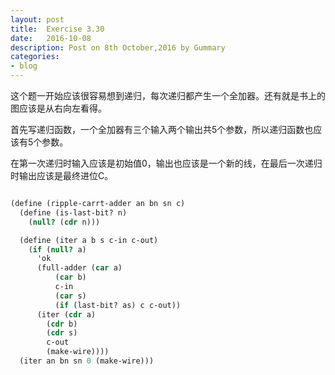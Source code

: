 ```yaml
---
layout: post
title:  Exercise 3.30
date:   2016-10-08
description: Post on 8th October,2016 by Gummary
categories:
- blog
---
```


这个题一开始应该很容易想到递归，每次递归都产生一个全加器。还有就是书上的图应该是从右向左看得。

首先写递归函数，一个全加器有三个输入两个输出共5个参数，所以递归函数也应该有5个参数。

在第一次递归时输入应该是初始值0，输出也应该是一个新的线，在最后一次递归时输出应该是最终进位C。


~~~scheme

(define (ripple-carrt-adder an bn sn c)
  (define (is-last-bit? n)
    (null? (cdr n)))

  (define (iter a b s c-in c-out)
    (if (null? a)
      'ok
      (full-adder (car a)
		  (car b)
		  c-in
		  (car s)
		  (if (last-bit? as) c c-out))
      (iter (cdr a)
	    (cdr b)
	    (cdr s)
	    c-out
	    (make-wire))))
  (iter an bn sn 0 (make-wire)))
~~~

  